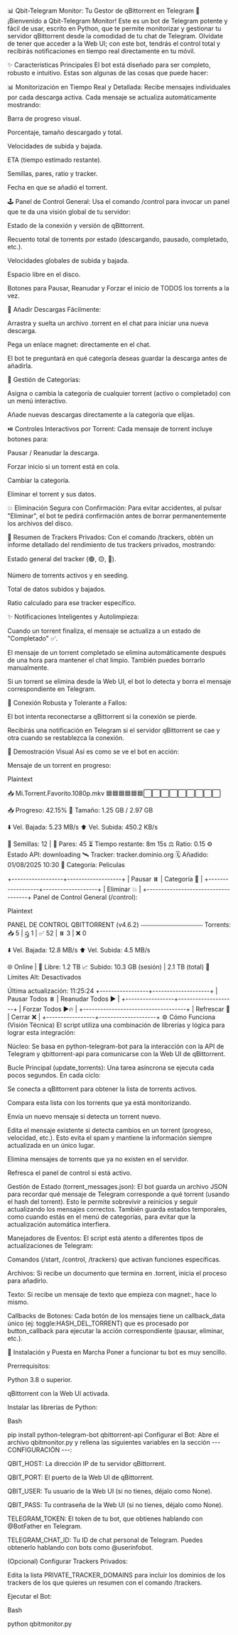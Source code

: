 📊 Qbit-Telegram Monitor: Tu Gestor de qBittorrent en Telegram 🚀
¡Bienvenido a Qbit-Telegram Monitor! Este es un bot de Telegram potente y fácil de usar, escrito en Python, que te permite monitorizar y gestionar tu servidor qBittorrent desde la comodidad de tu chat de Telegram. Olvídate de tener que acceder a la Web UI; con este bot, tendrás el control total y recibirás notificaciones en tiempo real directamente en tu móvil.

✨ Características Principales
El bot está diseñado para ser completo, robusto e intuitivo. Estas son algunas de las cosas que puede hacer:

📊 Monitorización en Tiempo Real y Detallada: Recibe mensajes individuales por cada descarga activa. Cada mensaje se actualiza automáticamente mostrando:

Barra de progreso visual.

Porcentaje, tamaño descargado y total.

Velocidades de subida y bajada.

ETA (tiempo estimado restante).

Semillas, pares, ratio y tracker.

Fecha en que se añadió el torrent.

🕹️ Panel de Control General: Usa el comando /control para invocar un panel que te da una visión global de tu servidor:

Estado de la conexión y versión de qBittorrent.

Recuento total de torrents por estado (descargando, pausado, completado, etc.).

Velocidades globales de subida y bajada.

Espacio libre en el disco.

Botones para Pausar, Reanudar y Forzar el inicio de TODOS los torrents a la vez.

🧲 Añadir Descargas Fácilmente:

Arrastra y suelta un archivo .torrent en el chat para iniciar una nueva descarga.

Pega un enlace magnet: directamente en el chat.

El bot te preguntará en qué categoría deseas guardar la descarga antes de añadirla.

📂 Gestión de Categorías:

Asigna o cambia la categoría de cualquier torrent (activo o completado) con un menú interactivo.

Añade nuevas descargas directamente a la categoría que elijas.

⏯️ Controles Interactivos por Torrent: Cada mensaje de torrent incluye botones para:

Pausar / Reanudar la descarga.

Forzar inicio si un torrent está en cola.

Cambiar la categoría.

Eliminar el torrent y sus datos.

💥 Eliminación Segura con Confirmación: Para evitar accidentes, al pulsar "Eliminar", el bot te pedirá confirmación antes de borrar permanentemente los archivos del disco.

📡 Resumen de Trackers Privados: Con el comando /trackers, obtén un informe detallado del rendimiento de tus trackers privados, mostrando:

Estado general del tracker (🟢, 🟡, 🔴).

Número de torrents activos y en seeding.

Total de datos subidos y bajados.

Ratio calculado para ese tracker específico.

✨ Notificaciones Inteligentes y Autolimpieza:

Cuando un torrent finaliza, el mensaje se actualiza a un estado de "Completado" ✅.

El mensaje de un torrent completado se elimina automáticamente después de una hora para mantener el chat limpio. También puedes borrarlo manualmente.

Si un torrent se elimina desde la Web UI, el bot lo detecta y borra el mensaje correspondiente en Telegram.

🔌 Conexión Robusta y Tolerante a Fallos:

El bot intenta reconectarse a qBittorrent si la conexión se pierde.

Recibirás una notificación en Telegram si el servidor qBittorrent se cae y otra cuando se restablezca la conexión.

📸 Demostración Visual
Así es como se ve el bot en acción:

Mensaje de un torrent en progreso:

Plaintext

📥 Mi.Torrent.Favorito.1080p.mkv
🟦🟦🟦🟦🟦🟦⬜️⬜️⬜️⬜️⬜️⬜️⬜️⬜️⬜️

📥 Progreso: 42.15%
💾 Tamaño: 1.25 GB / 2.97 GB

⬇️ Vel. Bajada: 5.23 MB/s
⬆️ Vel. Subida: 450.2 KB/s

🌱 Semillas: 12 | 👥 Pares: 45
⏳ Tiempo restante: 8m 15s
⚖️ Ratio: 0.15
⚙️ Estado API: downloading
🛰️ Tracker: tracker.dominio.org
🗓️ Añadido: 01/08/2025 10:30
📂 Categoría: Peliculas

+------------------+-------------------+
|    Pausar ⏸️     |   Categoría 📂    |
+------------------+-------------------+
|      Eliminar 💥                     |
+------------------------------------+
Panel de Control General (/control):

Plaintext

PANEL DE CONTROL QBITTORRENT (v4.6.2)
⎯⎯⎯⎯⎯⎯⎯⎯⎯⎯⎯⎯⎯⎯⎯⎯⎯⎯⎯⎯
Torrents: 📥 5 | స్త 1 | ✅ 52 | ⏸️ 3 | ❌ 0

⬇️ Vel. Bajada: 12.8 MB/s
⬆️ Vel. Subida: 4.5 MB/s

🌐 Online | 💽 Libre: 1.2 TB
📈 Subido: 10.3 GB (sesión) | 2.1 TB (total)
🐢 Límites Alt: Desactivados

Última actualización: 11:25:24
+-----------------+--------------------+
|  Pausar Todos ⏸️ | Reanudar Todos ▶️   |
+-----------------+--------------------+
|     Forzar Todos ▶️🔥                 |
+------------------------------------+
|   Refrescar 🔄   |      Cerrar ❌     |
+-----------------+--------------------+
⚙️ Cómo Funciona (Visión Técnica)
El script utiliza una combinación de librerías y lógica para lograr esta integración:

Núcleo: Se basa en python-telegram-bot para la interacción con la API de Telegram y qbittorrent-api para comunicarse con la Web UI de qBittorrent.

Bucle Principal (update_torrents): Una tarea asíncrona se ejecuta cada pocos segundos. En cada ciclo:

Se conecta a qBittorrent para obtener la lista de torrents activos.

Compara esta lista con los torrents que ya está monitorizando.

Envía un nuevo mensaje si detecta un torrent nuevo.

Edita el mensaje existente si detecta cambios en un torrent (progreso, velocidad, etc.). Esto evita el spam y mantiene la información siempre actualizada en un único lugar.

Elimina mensajes de torrents que ya no existen en el servidor.

Refresca el panel de control si está activo.

Gestión de Estado (torrent_messages.json): El bot guarda un archivo JSON para recordar qué mensaje de Telegram corresponde a qué torrent (usando el hash del torrent). Esto le permite sobrevivir a reinicios y seguir actualizando los mensajes correctos. También guarda estados temporales, como cuando estás en el menú de categorías, para evitar que la actualización automática interfiera.

Manejadores de Eventos: El script está atento a diferentes tipos de actualizaciones de Telegram:

Comandos (/start, /control, /trackers) que activan funciones específicas.

Archivos: Si recibe un documento que termina en .torrent, inicia el proceso para añadirlo.

Texto: Si recibe un mensaje de texto que empieza con magnet:, hace lo mismo.

Callbacks de Botones: Cada botón de los mensajes tiene un callback_data único (ej: toggle:HASH_DEL_TORRENT) que es procesado por button_callback para ejecutar la acción correspondiente (pausar, eliminar, etc.).

🚀 Instalación y Puesta en Marcha
Poner a funcionar tu bot es muy sencillo.

Prerrequisitos:

Python 3.8 o superior.

qBittorrent con la Web UI activada.

Instalar las librerías de Python:

Bash

pip install python-telegram-bot qbittorrent-api
Configurar el Bot:
Abre el archivo qbitmonitor.py y rellena las siguientes variables en la sección --- CONFIGURACIÓN ---:

QBIT_HOST: La dirección IP de tu servidor qBittorrent.

QBIT_PORT: El puerto de la Web UI de qBittorrent.

QBIT_USER: Tu usuario de la Web UI (si no tienes, déjalo como None).

QBIT_PASS: Tu contraseña de la Web UI (si no tienes, déjalo como None).

TELEGRAM_TOKEN: El token de tu bot, que obtienes hablando con @BotFather en Telegram.

TELEGRAM_CHAT_ID: Tu ID de chat personal de Telegram. Puedes obtenerlo hablando con bots como @userinfobot.

(Opcional) Configurar Trackers Privados:

Edita la lista PRIVATE_TRACKER_DOMAINS para incluir los dominios de los trackers de los que quieres un resumen con el comando /trackers.

Ejecutar el Bot:

Bash

python qbitmonitor.py

